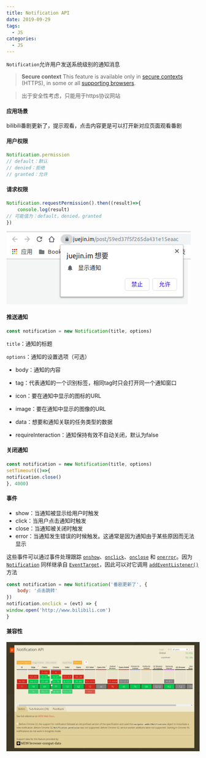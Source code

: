 ```yaml
---
title: Notification API
date: 2019-09-29
tags:
  - JS
categories:
  - JS
---
```


`Notification`允许用户发送系统级别的通知消息

> **Secure context**
> This feature is available only in [secure contexts](https://developer.mozilla.org/en-US/docs/Web/Security/Secure_Contexts) (HTTPS), in some or all [supporting browsers](https://developer.mozilla.org/en-US/docs/Web/API/Notifications_API/Using_the_Notifications_API#Browser_compatibility).

> 出于安全性考虑，只能用于https协议网站

#### 应用场景

bilibili番剧更新了，提示观看，点击内容更是可以打开新对应页面观看番剧

#### 用户权限

```javascript
Notification.permission
// default：默认
// denied：拒绝
// granted：允许
```

#### 请求权限

```javascript
Notification.requestPermission().then((result)=>{
    console.log(result)
// 可能值为：default，denied，granted
})
```

![](https://raw.githubusercontent.com/hzmming/myGraphBed/master/20190929153512.png)

#### 推送通知

```javascript
const notification = new Notification(title, options)
```

`title`：通知的标题

`options`：通知的设置选项（可选）

* body：通知的内容

* tag：代表通知的一个识别标签，相同tag时只会打开同一个通知窗口

* icon：要在通知中显示的图标的URL

* image：要在通知中显示的图像的URL

* data：想要和通知关联的任务类型的数据

* requireInteraction：通知保持有效不自动关闭，默认为false

#### 关闭通知

```javascript
const notification = new Notification(title, options)
setTimeout(()=>{
notification.close()
}, 4000)
```

#### 事件

* show：当通知被显示给用户时触发
* click：当用户点击通知时触发
* close：当通知被关闭时触发
* error：当通知发生错误的时候触发。这通常是因为通知由于某些原因而无法显示

这些事件可以通过事件处理跟踪 [`onshow`](https://developer.mozilla.org/zh-CN/docs/Web/API/Notification/onshow)、[`onclick`](https://developer.mozilla.org/zh-CN/docs/Web/API/Notification/onclick)、[`onclose`](https://developer.mozilla.org/zh-CN/docs/Web/API/Notification/onclose) 和 [`onerror`](https://developer.mozilla.org/zh-CN/docs/Web/API/Notification/onerror)。因为 [`Notification`](https://developer.mozilla.org/zh-CN/docs/Web/API/Notification) 同样继承自 [`EventTarget`](https://developer.mozilla.org/zh-CN/docs/Web/API/EventTarget)，因此可以对它调用 [`addEventListener()`](https://developer.mozilla.org/zh-CN/docs/Web/API/EventTarget/addEventListener) 方法

```javascript
const notification = new Notification('番剧更新了', {
    body: '点击跳转'
})
notification.onclick = (evt) => {
window.open('http://www.bilibili.com')
}
```

#### 兼容性

![](https://raw.githubusercontent.com/hzmming/myGraphBed/master/20190929155619.png)